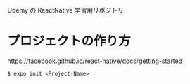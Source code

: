 Udemy の ReactNative 学習用リポジトリ

# プロジェクトの作り方

https://facebook.github.io/react-native/docs/getting-started

```
$ expo init <Project-Name>
```

